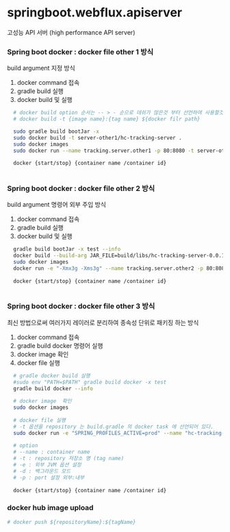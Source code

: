 # springboot.webflux.apiserver
고성능 API 서버 (high performance API server)

### Spring boot docker : docker file other 1 방식 
build argument 지정 방식

1. docker command 접속
2. gradle build 실행
3. docker build 및 실행
```bash
  # docker build option 순서는 -- > - 순으로 데쉬가 많은것 부터 선언하여 사용할것.
  # docker build -t {image name}:{tag name} ${docker filr path}

  sudo gradle build bootJar -x
  sudo docker build -t server-other1/hc-tracking-server .
  sudo docker images
  sudo docker run --name tracking.server.other1 -p 80:8080 -t server-other1/hc-tracking-server
  
  docker {start/stop} {container name /container id}
  
```   

### Spring boot docker : docker file other 2 방식
build argument 명령어 외부 주입 방식 
 
1. docker command 접속
2. gradle build 실행
3. docker build 및 실행
```bash
  gradle build bootJar -x test --info
  docker build --build-arg JAR_FILE=build/libs/hc-tracking-server-0.0.1-SNAPSHOT.jar -t server-other2/hc-tracking-server .
  sudo docker images
  docker run -e "-Xmx3g -Xms3g" --name tracking.server.other2 -p 80:8080 -t server-other2/hc-tracking-server
  
  docker {start/stop} {container name /container id}
  
```   


### Spring boot docker : docker file other 3 방식
최신 방법으로써 여러가지 레이러로 분리하여 종속성 단위로 패키징 하는 방식

1. docker command 접속
2. gradle build docker 명령어 실행  
3. docker image 확인
4. docker file 실행 
```bash
  # gradle docker build 실행   
  #sudo env "PATH=$PATH" gradle build docker -x test
  gradle build docker --info
  
  # docker image  확인
  sudo docker images
  
  # docker file 실행 
  # -t 옵션을 repository 는 build.gradle 의 docker task 에 선언되어 있다.
  sudo docker run -e "SPRING_PROFILES_ACTIVE=prod" --name "hc-tracking-server" -p 80:8080 -t com.cjenm.tracking/hc-tracking-server
  
  # option 
  # --name : container name
  # -t : repository 저장소 명 (tag name)
  # -e : 외부 JVM 옵션 설정
  # -d : 백그라운드 모드 
  # -p : port 설정 외부:내부
    
  docker {start/stop} {container name /container id} 
```


### docker hub image upload
```bash
# docker push ${repositoryName}:${tagName}


```